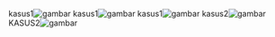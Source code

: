 kasus1![gambar](https://github.com/user-attachments/assets/621666df-4c21-438a-869a-09214bc5d495)
kasus1![gambar](https://github.com/user-attachments/assets/6abcc3f2-8182-427f-a3ff-5b38318dec93)
kasus1![gambar](https://github.com/user-attachments/assets/d997d1d7-7ac0-456d-ac8a-1b6a3270d246)
kasus2![gambar](https://github.com/user-attachments/assets/e2e3ddc8-19c8-4e5a-9201-b1910ebc60ef)
KASUS2![gambar](https://github.com/user-attachments/assets/6586942c-56d1-4f44-99b1-134216909308)
